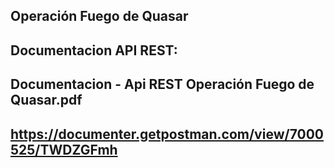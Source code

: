## Operación Fuego de Quasar

## Documentacion API REST:
## Documentacion - Api REST Operación Fuego de Quasar.pdf
## https://documenter.getpostman.com/view/7000525/TWDZGFmh


